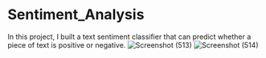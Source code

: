 # Sentiment_Analysis
In this project, I built a text sentiment classifier that can predict whether a piece of text is positive or negative.
![Screenshot (513)](https://github.com/user-attachments/assets/c5472c7f-028a-4f31-ab92-61611ae9c58b)
![Screenshot (514)](https://github.com/user-attachments/assets/48e81ed9-1398-470a-8607-d58223239a46)
